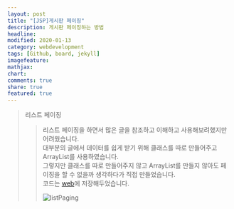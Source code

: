 ```yaml
---
layout: post
title: "[JSP]게시판 페이징"
description: 게시판 페이징하는 방법
headline: 
modified: 2020-01-13
category: webdevelopment
tags: [Github, board, jekyll]
imagefeature: 
mathjax: 
chart: 
comments: true
share: true
featured: true
---
```

> 리스트 페이징
>> 리스트 페이징을 하면서 많은 글을 참조하고 이해하고 사용해보려했지만 어려웠습니다.  
>> 대부분의 글에서 데이터를 쉽게 받기 위해 클래스를 따로 만들어주고 ArrayList를 사용하였습니다.  
>> 그렇지만 클래스를 따로 만들어주지 않고 ArrayList를 만들지 않아도 페이징을 할 수 없을까 생각하다가 직접 만들었습니다.  
>> 코드는 [web](https://github.com/NamSuJi/Web/tree/master/Board)에 저장해두었습니다.  
>>
>>
>> ![listPaging](https://user-images.githubusercontent.com/52815908/72235016-274f2c00-3613-11ea-9442-913e0fe87441.png)
